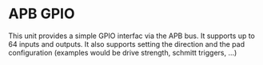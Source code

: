 # APB GPIO

This unit provides a simple GPIO interfac via the APB bus.
It supports up to 64 inputs and outputs. It also supports setting the direction
and the pad configuration (examples would be drive strength, schmitt triggers,
...)
